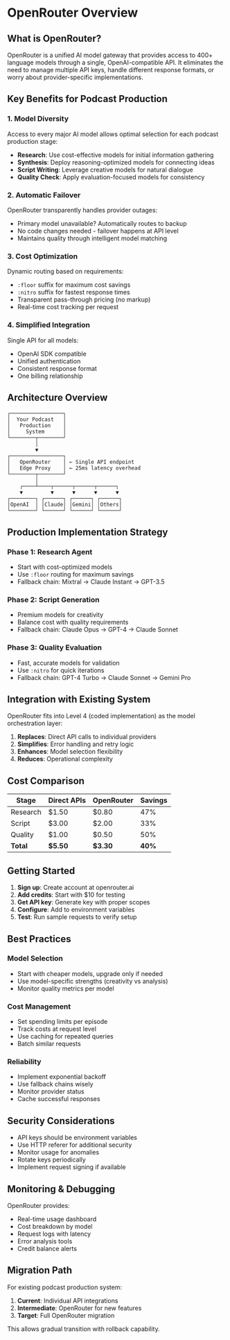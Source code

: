 # OpenRouter Overview

## What is OpenRouter?

OpenRouter is a unified AI model gateway that provides access to 400+ language models through a single, OpenAI-compatible API. It eliminates the need to manage multiple API keys, handle different response formats, or worry about provider-specific implementations.

## Key Benefits for Podcast Production

### 1. Model Diversity
Access to every major AI model allows optimal selection for each podcast production stage:
- **Research**: Use cost-effective models for initial information gathering
- **Synthesis**: Deploy reasoning-optimized models for connecting ideas
- **Script Writing**: Leverage creative models for natural dialogue
- **Quality Check**: Apply evaluation-focused models for consistency

### 2. Automatic Failover
OpenRouter transparently handles provider outages:
- Primary model unavailable? Automatically routes to backup
- No code changes needed - failover happens at API level
- Maintains quality through intelligent model matching

### 3. Cost Optimization
Dynamic routing based on requirements:
- `:floor` suffix for maximum cost savings
- `:nitro` suffix for fastest response times
- Transparent pass-through pricing (no markup)
- Real-time cost tracking per request

### 4. Simplified Integration
Single API for all models:
- OpenAI SDK compatible
- Unified authentication
- Consistent response format
- One billing relationship

## Architecture Overview

```
┌─────────────────┐
│  Your Podcast   │
│   Production    │
│     System      │
└────────┬────────┘
         │
         ▼
┌─────────────────┐
│   OpenRouter    │ ← Single API endpoint
│   Edge Proxy    │ ← 25ms latency overhead
└────────┬────────┘
         │
    ┌────┴────┬──────┬──────┬──────┐
    ▼         ▼      ▼      ▼      ▼
┌────────┐ ┌──────┐ ┌──────┐ ┌──────┐
│OpenAI  │ │Claude│ │Gemini│ │Others│
└────────┘ └──────┘ └──────┘ └──────┘
```

## Production Implementation Strategy

### Phase 1: Research Agent
- Start with cost-optimized models
- Use `:floor` routing for maximum savings
- Fallback chain: Mixtral → Claude Instant → GPT-3.5

### Phase 2: Script Generation
- Premium models for creativity
- Balance cost with quality requirements
- Fallback chain: Claude Opus → GPT-4 → Claude Sonnet

### Phase 3: Quality Evaluation
- Fast, accurate models for validation
- Use `:nitro` for quick iterations
- Fallback chain: GPT-4 Turbo → Claude Sonnet → Gemini Pro

## Integration with Existing System

OpenRouter fits into Level 4 (coded implementation) as the model orchestration layer:

1. **Replaces**: Direct API calls to individual providers
2. **Simplifies**: Error handling and retry logic
3. **Enhances**: Model selection flexibility
4. **Reduces**: Operational complexity

## Cost Comparison

| Stage | Direct APIs | OpenRouter | Savings |
|-------|------------|------------|---------|
| Research | $1.50 | $0.80 | 47% |
| Script | $3.00 | $2.00 | 33% |
| Quality | $1.00 | $0.50 | 50% |
| **Total** | **$5.50** | **$3.30** | **40%** |

## Getting Started

1. **Sign up**: Create account at openrouter.ai
2. **Add credits**: Start with $10 for testing
3. **Get API key**: Generate key with proper scopes
4. **Configure**: Add to environment variables
5. **Test**: Run sample requests to verify setup

## Best Practices

### Model Selection
- Start with cheaper models, upgrade only if needed
- Use model-specific strengths (creativity vs analysis)
- Monitor quality metrics per model

### Cost Management
- Set spending limits per episode
- Track costs at request level
- Use caching for repeated queries
- Batch similar requests

### Reliability
- Implement exponential backoff
- Use fallback chains wisely
- Monitor provider status
- Cache successful responses

## Security Considerations

- API keys should be environment variables
- Use HTTP referer for additional security
- Monitor usage for anomalies
- Rotate keys periodically
- Implement request signing if available

## Monitoring & Debugging

OpenRouter provides:
- Real-time usage dashboard
- Cost breakdown by model
- Request logs with latency
- Error analysis tools
- Credit balance alerts

## Migration Path

For existing podcast production system:

1. **Current**: Individual API integrations
2. **Intermediate**: OpenRouter for new features
3. **Target**: Full OpenRouter migration

This allows gradual transition with rollback capability.